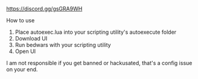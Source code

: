 https://discord.gg/gsGRA9WH

How to use
1. Place autoexec.lua into your scripting utility's autoexecute folder
2. Download UI
3. Run bedwars with your scripting utility
4. Open UI

I am not responsible if you get banned or hackusated, that's a config issue on your end.
